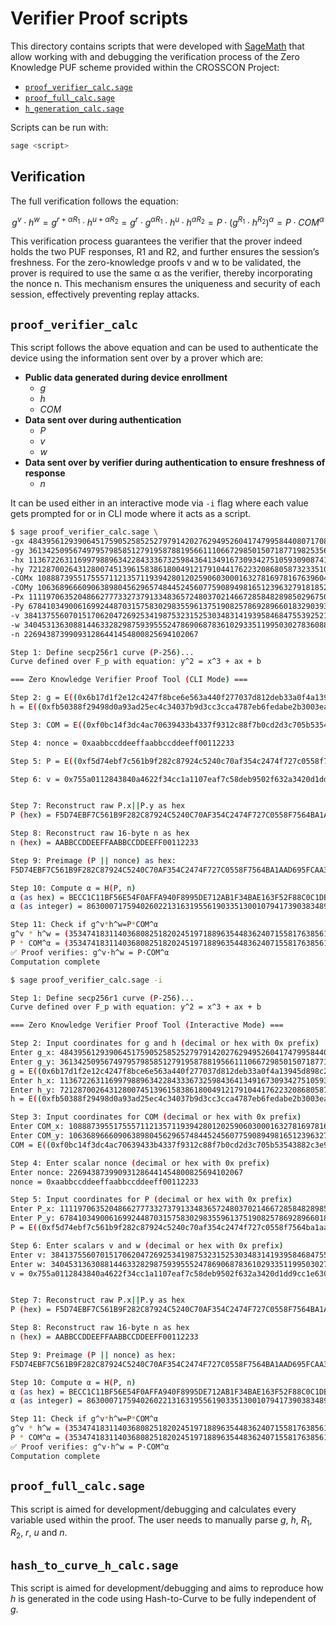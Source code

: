 # Verifier Proof scripts

This directory contains scripts that were developed with
[SageMath](https://www.sagemath.org/) that allow working with and debugging the
verification process of the Zero Knowledge PUF scheme provided within the
CROSSCON Project:

- [`proof_verifier_calc.sage`](./proof_verifier_calc.sage)
- [`proof_full_calc.sage`](./proof_full_calc.sage)
- [`h_generation_calc.sage`](./h_generation_calc.sage)

Scripts can be run with:

```sh
sage <script>
```
## Verification

The full verification follows the equation:

$$
g^v \cdot h^w = g^{r+\alpha R_1} \cdot h^{u+\alpha R_2} = g^r \cdot g^{\alpha R_1} \cdot h^u \cdot h^{\alpha R_2} = P \cdot (g^{R_1} \cdot h^{R_2})^{\alpha} = P \cdot \textit{COM}^{\alpha}
$$

This verification process guarantees the verifier that the prover indeed holds the two PUF
responses, R1 and R2, and further ensures the session’s freshness. For the zero-knowledge
proofs v and w to be validated, the prover is required to use the same α as the verifier,
thereby incorporating the nonce n. This mechanism ensures the uniqueness and security
of each session, effectively preventing replay attacks.

## `proof_verifier_calc`

This script follows the above equation and can be used to authenticate the device
using the information sent over by a prover which are:

- **Public data generated during device enrollment**
    - $g$
    - $h$
    - $\textit{COM}$
- **Data sent over during authentication**
    - $P$
    - $v$
    - $w$
- **Data sent over by verifier during authentication to ensure freshness of response**
    - $n$

It can be used either in an interactive mode via `-i` flag where each value
gets prompted for or in CLI mode where it acts as a script.

```sh
$ sage proof_verifier_calc.sage \
-gx 48439561293906451759052585252797914202762949526041747995844080717082404635286 \
-gy 36134250956749795798585127919587881956611106672985015071877198253568414405109 \
-hx 113672263116997988963422843336732598436413491673093427510593090874115734366920 \
-hy 72128700264312800745139615838618004912179104417622320868058732335103630931058 \
-COMx 108887395517555711213571193942801202590603000163278169781676396049150358668394 \
-COMy 106368966609063898045629657484452456077590894981651239632791818523735593646804 \
-Px 111197063520486627773327379133483657248037021466728584828985029675018465946326 \
-Py 67841034900616992448703157583029835596137519082578692896601832903935578025304 \
-v 384137556070151706204726925341987532315253034831419395846847553925216928043725690742685425836638679299220350167232811992208757506380805029151774990425871 \
-w 3404531363088144633282987593955524786906878361029335119950302783608839743412537535357054994867504646095720921918002433618637456153044922020374904677741060 \
-n 226943873990931286441454800825694102067

Step 1: Define secp256r1 curve (P-256)...
Curve defined over F_p with equation: y^2 = x^3 + ax + b

=== Zero Knowledge Verifier Proof Tool (CLI Mode) ===

Step 2: g = E((0x6b17d1f2e12c4247f8bce6e563a440f277037d812deb33a0f4a13945d898c296, 0x4fe342e2fe1a7f9b8ee7eb4a7c0f9e162bce33576b315ececbb6406837bf51f5)) -> (48439561293906451759052585252797914202762949526041747995844080717082404635286 : 36134250956749795798585127919587881956611106672985015071877198253568414405109 : 1)
h = E((0xfb50388f29498d0a93ad25ec4c34037b9d3cc3cca4787eb6fedabe2b3003eac8, 0x9f7765ca9d6288e6ff734f5cd08f3a5921cf54b21bb398b50ac0d2577fa07472)) -> (113672263116997988963422843336732598436413491673093427510593090874115734366920 : 72128700264312800745139615838618004912179104417622320868058732335103630931058 : 1)

Step 3: COM = E((0xf0bc14f3dc4ac70639433b4337f9312c88f7b0cd2d3c705b53543882c3e9446a, 0xeb2ab39be2d403c51ebd68923b629006d4ae0105fef906dd7cbcc8468c44fad4)) -> (108887395517555711213571193942801202590603000163278169781676396049150358668394 : 106368966609063898045629657484452456077590894981651239632791818523735593646804 : 1)

Step 4: nonce = 0xaabbccddeeffaabbccddeeff00112233

Step 5: P = E((0xf5d74ebf7c561b9f282c87924c5240c70af354c2474f727c0558f7564ba1aad6, 0x95fcaa3f39437688c6a4f9a4ca2464af76b88abf6edae6079b46c1c019eb2d58)) -> (111197063520486627773327379133483657248037021466728584828985029675018465946326 : 67841034900616992448703157583029835596137519082578692896601832903935578025304 : 1)

Step 6: v = 0x755a0112843840a4622f34cc1a1107eaf7c58deb9502f632a3420d1dd9cc1e63063d9ad3f225619fd6f343c1d4d1be50cbc3356d3d586f9c86824949dd45f0f, w = 0x410100ae3fe01001a46bfcb3726e4a842589e4ec6b1ee292d606f21fa49e8ce5941327afb009b69829eca3f03f7c589b750060ca069405b56dfedf81064e3204


Step 7: Reconstruct raw P.x||P.y as hex
P (hex) = F5D74EBF7C561B9F282C87924C5240C70AF354C2474F727C0558F7564BA1AAD695FCAA3F39437688C6A4F9A4CA2464AF76B88ABF6EDAE6079B46C1C019EB2D58

Step 8: Reconstruct raw 16-byte n as hex
n (hex) = AABBCCDDEEFFAABBCCDDEEFF00112233

Step 9: Preimage (P || nonce) as hex:
F5D74EBF7C561B9F282C87924C5240C70AF354C2474F727C0558F7564BA1AAD695FCAA3F39437688C6A4F9A4CA2464AF76B88ABF6EDAE6079B46C1C019EB2D58AABBCCDDEEFFAABBCCDDEEFF00112233

Step 10: Compute α = H(P, n)
α (as hex) = BECC1C11BF56E54F0AFFA940F8995DE712AB1F34BAE163F52F88C0C1DBD63075
α (as integer) = 86300071759402602213163195561903351300107941739038348936801687322805015031925

Step 11: Check if g^v*h^w=P*COM^α
g^v * h^w = (35347418311403680825182024519718896354483624071558176385618176411353842517945 : 39605327952754738806247145381509600727109982487968243672618485269037264660729 : 1)
P * COM^α = (35347418311403680825182024519718896354483624071558176385618176411353842517945 : 39605327952754738806247145381509600727109982487968243672618485269037264660729 : 1)
✅ Proof verifies: g^v·h^w = P·COM^α
Computation complete
```

```sh
$ sage proof_verifier_calc.sage -i

Step 1: Define secp256r1 curve (P-256)...
Curve defined over F_p with equation: y^2 = x^3 + ax + b

=== Zero Knowledge Verifier Proof Tool (Interactive Mode) ===

Step 2: Input coordinates for g and h (decimal or hex with 0x prefix)
Enter g_x: 48439561293906451759052585252797914202762949526041747995844080717082404635286
Enter g_y: 36134250956749795798585127919587881956611106672985015071877198253568414405109
g = E((0x6b17d1f2e12c4247f8bce6e563a440f277037d812deb33a0f4a13945d898c296, 0x4fe342e2fe1a7f9b8ee7eb4a7c0f9e162bce33576b315ececbb6406837bf51f5)) -> (48439561293906451759052585252797914202762949526041747995844080717082404635286 : 36134250956749795798585127919587881956611106672985015071877198253568414405109 : 1)
Enter h_x: 113672263116997988963422843336732598436413491673093427510593090874115734366920
Enter h_y: 72128700264312800745139615838618004912179104417622320868058732335103630931058
h = E((0xfb50388f29498d0a93ad25ec4c34037b9d3cc3cca4787eb6fedabe2b3003eac8, 0x9f7765ca9d6288e6ff734f5cd08f3a5921cf54b21bb398b50ac0d2577fa07472)) -> (113672263116997988963422843336732598436413491673093427510593090874115734366920 : 72128700264312800745139615838618004912179104417622320868058732335103630931058 : 1)

Step 3: Input coordinates for COM (decimal or hex with 0x prefix)
Enter COM_x: 108887395517555711213571193942801202590603000163278169781676396049150358668394
Enter COM_y: 106368966609063898045629657484452456077590894981651239632791818523735593646804
COM = E((0xf0bc14f3dc4ac70639433b4337f9312c88f7b0cd2d3c705b53543882c3e9446a, 0xeb2ab39be2d403c51ebd68923b629006d4ae0105fef906dd7cbcc8468c44fad4)) -> (108887395517555711213571193942801202590603000163278169781676396049150358668394 : 106368966609063898045629657484452456077590894981651239632791818523735593646804 : 1)

Step 4: Enter scalar nonce (decimal or hex with 0x prefix)
Enter nonce: 226943873990931286441454800825694102067
nonce = 0xaabbccddeeffaabbccddeeff00112233

Step 5: Input coordinates for P (decimal or hex with 0x prefix)
Enter P_x: 111197063520486627773327379133483657248037021466728584828985029675018465946326
Enter P_y: 67841034900616992448703157583029835596137519082578692896601832903935578025304
P = E((0xf5d74ebf7c561b9f282c87924c5240c70af354c2474f727c0558f7564ba1aad6, 0x95fcaa3f39437688c6a4f9a4ca2464af76b88abf6edae6079b46c1c019eb2d58)) -> (111197063520486627773327379133483657248037021466728584828985029675018465946326 : 67841034900616992448703157583029835596137519082578692896601832903935578025304 : 1)

Step 6: Enter scalars v and w (decimal or hex with 0x prefix)
Enter v: 384137556070151706204726925341987532315253034831419395846847553925216928043725690742685425836638679299220350167232811992208757506380805029151774990425871
Enter w: 3404531363088144633282987593955524786906878361029335119950302783608839743412537535357054994867504646095720921918002433618637456153044922020374904677741060
v = 0x755a0112843840a4622f34cc1a1107eaf7c58deb9502f632a3420d1dd9cc1e63063d9ad3f225619fd6f343c1d4d1be50cbc3356d3d586f9c86824949dd45f0f, w = 0x410100ae3fe01001a46bfcb3726e4a842589e4ec6b1ee292d606f21fa49e8ce5941327afb009b69829eca3f03f7c589b750060ca069405b56dfedf81064e3204


Step 7: Reconstruct raw P.x||P.y as hex
P (hex) = F5D74EBF7C561B9F282C87924C5240C70AF354C2474F727C0558F7564BA1AAD695FCAA3F39437688C6A4F9A4CA2464AF76B88ABF6EDAE6079B46C1C019EB2D58

Step 8: Reconstruct raw 16-byte n as hex
n (hex) = AABBCCDDEEFFAABBCCDDEEFF00112233

Step 9: Preimage (P || nonce) as hex:
F5D74EBF7C561B9F282C87924C5240C70AF354C2474F727C0558F7564BA1AAD695FCAA3F39437688C6A4F9A4CA2464AF76B88ABF6EDAE6079B46C1C019EB2D58AABBCCDDEEFFAABBCCDDEEFF00112233

Step 10: Compute α = H(P, n)
α (as hex) = BECC1C11BF56E54F0AFFA940F8995DE712AB1F34BAE163F52F88C0C1DBD63075
α (as integer) = 86300071759402602213163195561903351300107941739038348936801687322805015031925

Step 11: Check if g^v*h^w=P*COM^α
g^v * h^w = (35347418311403680825182024519718896354483624071558176385618176411353842517945 : 39605327952754738806247145381509600727109982487968243672618485269037264660729 : 1)
P * COM^α = (35347418311403680825182024519718896354483624071558176385618176411353842517945 : 39605327952754738806247145381509600727109982487968243672618485269037264660729 : 1)
✅ Proof verifies: g^v·h^w = P·COM^α
Computation complete
```

## `proof_full_calc.sage`

This script is aimed for development/debugging and calculates every variable
used within the proof. The user needs to manually parse $g$, $h$, $R_1$, $R_2$,
$r$, $u$ and $n$.

## `hash_to_curve_h_calc.sage`

This script is aimed for development/debugging and aims to reproduce how $h$ is
generated in the code using Hash-to-Curve to be fully independent of $g$.
